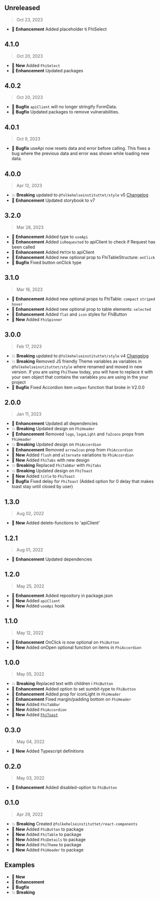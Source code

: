 ## Unreleased

> Oct 23, 2023

* :tada: **Enhancement** Added placeholder ti FhiSelect

## 4.1.0

> Oct 20, 2023

* :nut_and_bolt: **New** Added `FhiSelect`
* :tada: **Enhancement** Updated packages

## 4.0.2

> Oct 20, 2023

* :bug: **Bugfix** `apiClient` will no longer stringify FormData.
* :bug: **Bugfix** Updated packages to remove vulnerabilities.

## 4.0.1

> Oct 9, 2023

* :bug: **Bugfix** useApi now resets data and error before calling. This fixes a bug where the previous data and error was shown while loading new data. 

## 4.0.0

> Apr 12, 2023

* :boom: **Breaking** updated to `@folkehelseinstituttet/style` v5 [Changelog](https://github.com/folkehelseinstituttet/Fhi.Frontend.Style/blob/main/CHANGELOG.md#500)
* :tada: **Enhancement** Updated storybook to v7

## 3.2.0

> Mar 28, 2023

* :tada: **Enhancement** Added type to `useApi`
* :tada: **Enhancement** Added `isRequested` to apiClient to check if Request has been called
* :tada: **Enhancement** Added `PATCH` to apiClient
* :tada: **Enhancement** Added new optional prop to FhiTableStructure: `onClick`
* :bug: **Bugfix** Fixed button onClick type

## 3.1.0

> Mar 16, 2023

* :tada: **Enhancement** Added new optional props to FhiTable: `compact` `striped` `hover`
* :tada: **Enhancement** Added new optional prop to table elements: `selected`
* :tada: **Enhancement** Added `flat` and `icon` styles for FhiButton
* :nut_and_bolt: **New** Added `FhiSpinner`

## 3.0.0

> Feb 17, 2023

* :boom: **Breaking** updated to `@folkehelseinstituttet/style` v4 [Changelog](https://github.com/folkehelseinstituttet/Fhi.Frontend.Style/blob/main/CHANGELOG.md#400)
* :boom: **Breaking** Removed JS friendly Theme variables as variables in `@folkehelseinstituttet/style` where renamed and moved in new version. If you are using `FhiTheme` today, you will have to replace it with your own object that contains the variables you are using in the your project
* :bug: **Bugfix** Fixed Accordion item `onOpen` function that broke in V2.0.0

## 2.0.0

> Jan 11, 2023

* :tada: **Enhancement** Updated all dependencies
* :boom: **Breaking** Updated design on `FhiHeader`
* :tada: **Enhancement** Removed `logo`, `logoLight` and `faIcons` props from `FhiHeader`
* :boom: **Breaking** Updated design on `FhiAccordion`
* :tada: **Enhancement** Removed `arrowIcon` prop from `FhiAccordion`
* :nut_and_bolt: **New** Added `flush` and `alternate` variations to `FhiAccordion`
* :nut_and_bolt: **New** Added `FhiTabs` with new design
* :boom: **Breaking** Replaced `FhiTabBar` with `FhiTabs`
* :boom: **Breaking** Updated design on `FhiToast`
* :nut_and_bolt: **New** Added `title` to `FhiToast`
* :bug: **Bugfix** Fixed delay for `FhiToast` (Added option for 0 delay that makes toast stay until closed by user)



## 1.3.0

> Aug 02, 2022

* :nut_and_bolt: **New** Added delete-functions to 'apiClient'

## 1.2.1

> Aug 01, 2022

* :tada: **Enhancement** Updated dependencies

## 1.2.0

> May 25, 2022

* :tada: **Enhancement** Added repository in package.json
* :nut_and_bolt: **New** Added `apiClient`
* :nut_and_bolt: **New** Added `useApi` hook

## 1.1.0

> May 12, 2022

* :tada: **Enhancement** OnClick is now optional on `FhiButton`
* :nut_and_bolt: **New** Added onOpen optional function on items in `FhiAccordion`

## 1.0.0

> May 05, 2022

* :boom: **Breaking** Replaced text with children i `FhiButton`
* :tada: **Enhancement** Added option to set sumbit-type to `FhiButton`
* :tada: **Enhancement** Added prop for iconLight in `FhiHeader`
* :tada: **Enhancement** Fixed margin/padding bottom on `FhiHeader`
* :nut_and_bolt: **New** Added `FhiTabBar`
* :nut_and_bolt: **New** Added `FhiAccordion`
* :nut_and_bolt: **New** Added [`FhiToast`](./src/components/FhiToast/README.md)


## 0.3.0

> May 04, 2022

* :nut_and_bolt: **New** Added Typescript definitions


## 0.2.0

> May 03, 2022

* :tada: **Enhancement** Added disabled-option to `FhiButton`


## 0.1.0

> Apr 29, 2022

* :boom: **Breaking** Created `@folkehelseinstituttet/react-components`
* :nut_and_bolt: **New** Added `FhiButton` to package
* :nut_and_bolt: **New** Added `FhiTable` to package
* :nut_and_bolt: **New** Added `FhiDetails` to package
* :nut_and_bolt: **New** Added `FhiTheme` to package
* :nut_and_bolt: **New** Added `FhiHeader` to package


## Examples

* :nut_and_bolt: **New**
* :tada: **Enhancement**
* :bug: **Bugfix**
* :boom: **Breaking**